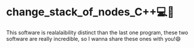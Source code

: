 # change_stack_of_nodes_C++💻🧠
This software is realalaibility distinct than the last one program, these two software are really incredible, so I wanna share these ones with you!😄
